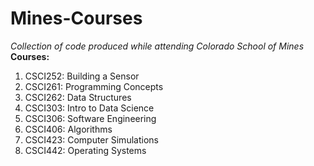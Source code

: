 # Mines-Courses
_Collection of code produced while attending Colorado School of Mines_
**Courses:**
1. CSCI252: Building a Sensor
1. CSCI261: Programming Concepts
1. CSCI262: Data Structures
1. CSCI303: Intro to Data Science
1. CSCI306: Software Engineering
1. CSCI406: Algorithms
1. CSCI423: Computer Simulations
1. CSCI442: Operating Systems
